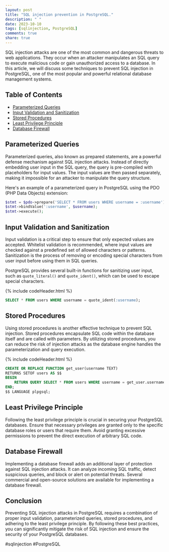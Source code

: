 ```yaml
---
layout: post
title: "SQL injection prevention in PostgreSQL."
description: " "
date: 2023-10-10
tags: [sqlinjection, PostgreSQL]
comments: true
share: true
---
```


SQL injection attacks are one of the most common and dangerous threats to web applications. They occur when an attacker manipulates an SQL query to execute malicious code or gain unauthorized access to a database. In this article, we will discuss some techniques to prevent SQL injection in PostgreSQL, one of the most popular and powerful relational database management systems.

## Table of Contents
- [Parameterized Queries](#parameterized-queries)
- [Input Validation and Sanitization](#input-validation-and-sanitization)
- [Stored Procedures](#stored-procedures)
- [Least Privilege Principle](#least-privilege-principle)
- [Database Firewall](#database-firewall)

## Parameterized Queries

Parameterized queries, also known as prepared statements, are a powerful defense mechanism against SQL injection attacks. Instead of directly embedding user input in the SQL query, the query is pre-compiled with placeholders for input values. The input values are then passed separately, making it impossible for an attacker to manipulate the query structure.

Here's an example of a parameterized query in PostgreSQL using the PDO (PHP Data Objects) extension:

```php
$stmt = $pdo->prepare('SELECT * FROM users WHERE username = :username');
$stmt->bindValue(':username', $username);
$stmt->execute();
```

## Input Validation and Sanitization

Input validation is a critical step to ensure that only expected values are accepted. Whitelist validation is recommended, where input values are checked against a predefined set of allowed characters or patterns. Sanitization is the process of removing or encoding special characters from user input before using them in SQL queries.

PostgreSQL provides several built-in functions for sanitizing user input, such as `quote_literal()` and `quote_ident()`, which can be used to escape special characters.

{% include codeHeader.html %}
```sql
SELECT * FROM users WHERE username = quote_ident(:username);
```

## Stored Procedures

Using stored procedures is another effective technique to prevent SQL injection. Stored procedures encapsulate SQL code within the database itself and are called with parameters. By utilizing stored procedures, you can reduce the risk of injection attacks as the database engine handles the parameterization and query execution.

{% include codeHeader.html %}
```sql
CREATE OR REPLACE FUNCTION get_user(username TEXT)
RETURNS SETOF users AS $$
BEGIN
    RETURN QUERY SELECT * FROM users WHERE username = get_user.username;
END;
$$ LANGUAGE plpgsql;
```

## Least Privilege Principle

Following the least privilege principle is crucial in securing your PostgreSQL databases. Ensure that necessary privileges are granted only to the specific database roles or users that require them. Avoid granting excessive permissions to prevent the direct execution of arbitrary SQL code.

## Database Firewall

Implementing a database firewall adds an additional layer of protection against SQL injection attacks. It can analyze incoming SQL traffic, detect suspicious queries, and block or alert on potential threats. Several commercial and open-source solutions are available for implementing a database firewall.

## Conclusion

Preventing SQL injection attacks in PostgreSQL requires a combination of proper input validation, parameterized queries, stored procedures, and adhering to the least privilege principle. By following these best practices, you can significantly mitigate the risk of SQL injection and ensure the security of your PostgreSQL databases.

#sqlinjection #PostgreSQL